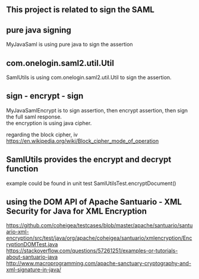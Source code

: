 ## This project is related to sign the SAML

## pure java signing
MyJavaSaml is using pure java to sign the assertion

## com.onelogin.saml2.util.Util
SamlUtils is using com.onelogin.saml2.util.Util to sign the assertion.

## sign - encrypt - sign
MyJavaSamlEncrypt is to sign assertion, then encrypt assertion, then sign the full saml response.  
the encryption is using java cipher.  

regarding the block cipher, iv
https://en.wikipedia.org/wiki/Block_cipher_mode_of_operation

## SamlUtils provides the encrypt and decrypt function
example could be found in unit test SamlUtilsTest.encryptDocument()

## using the DOM API of Apache Santuario - XML Security for Java for XML Encryption 
https://github.com/coheigea/testcases/blob/master/apache/santuario/santuario-xml-encryption/src/test/java/org/apache/coheigea/santuario/xmlencryption/EncryptionDOMTest.java  
https://stackoverflow.com/questions/57261251/examples-or-tutorials-about-santuario-java  
http://www.macroprogramming.com/apache-sanctuary-cryptography-and-xml-signature-in-java/  



